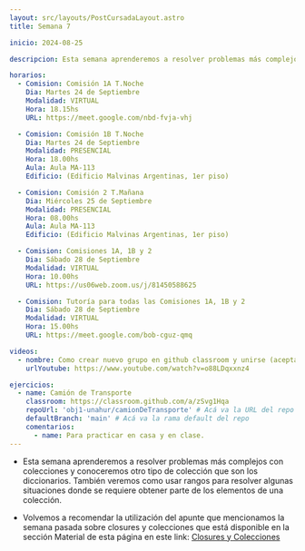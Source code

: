 ```yaml
---
layout: src/layouts/PostCursadaLayout.astro
title: Semana 7

inicio: 2024-08-25

descripcion: Esta semana aprenderemos a resolver problemas más complejos con colecciones y conoceremos otro tipo de colección que son los diccionarios. También veremos como usar rangos para resolver algunas situaciones donde se requiere obtener parte de los elementos de una colección.

horarios:
  - Comision: Comisión 1A T.Noche
    Dia: Martes 24 de Septiembre
    Modalidad: VIRTUAL
    Hora: 18.15hs
    URL: https://meet.google.com/nbd-fvja-vhj

  - Comision: Comisión 1B T.Noche
    Dia: Martes 24 de Septiembre
    Modalidad: PRESENCIAL
    Hora: 18.00hs
    Aula: Aula MA-113
    Edificio: (Edificio Malvinas Argentinas, 1er piso)

  - Comision: Comisión 2 T.Mañana
    Dia: Miércoles 25 de Septiembre
    Modalidad: PRESENCIAL
    Hora: 08.00hs
    Aula: Aula MA-113
    Edificio: (Edificio Malvinas Argentinas, 1er piso)

  - Comision: Comisiones 1A, 1B y 2
    Dia: Sábado 28 de Septiembre
    Modalidad: VIRTUAL
    Hora: 10.00hs
    URL: https://us06web.zoom.us/j/81450588625

  - Comision: Tutoría para todas las Comisiones 1A, 1B y 2
    Dia: Sábado 28 de Septiembre
    Modalidad: VIRTUAL
    Hora: 15.00hs
    URL: https://meet.google.com/bob-cguz-qmq

videos:
  - nombre: Como crear nuevo grupo en github classroom y unirse (aceptar asignaciones)
    urlYoutube: https://www.youtube.com/watch?v=o88LDqxxnz4

ejercicios:
  - name: Camión de Transporte
    classroom: https://classroom.github.com/a/zSvg1Hqa
    repoUrl: 'obj1-unahur/camionDeTransporte' # Acá va la URL del repo sin el "https://github.com/"
    defaultBranch: 'main' # Acá va la rama default del repo
    comentarios:
      - name: Para practicar en casa y en clase.
---
```


- Esta semana aprenderemos a resolver problemas más complejos con colecciones y conoceremos otro tipo de colección que son los diccionarios. También veremos como usar rangos para resolver algunas situaciones donde se requiere obtener parte de los elementos de una colección.

- Volvemos a recomendar la utilización del apunte que mencionamos la semana pasada sobre closures y colecciones que está disponible en la sección Material de esta página en este link:
  <a href="https://objetos1wollokunq.gitlab.io/material/guia-colecciones-basicas.pdf" target="_blank">Closures y Colecciones</a>
